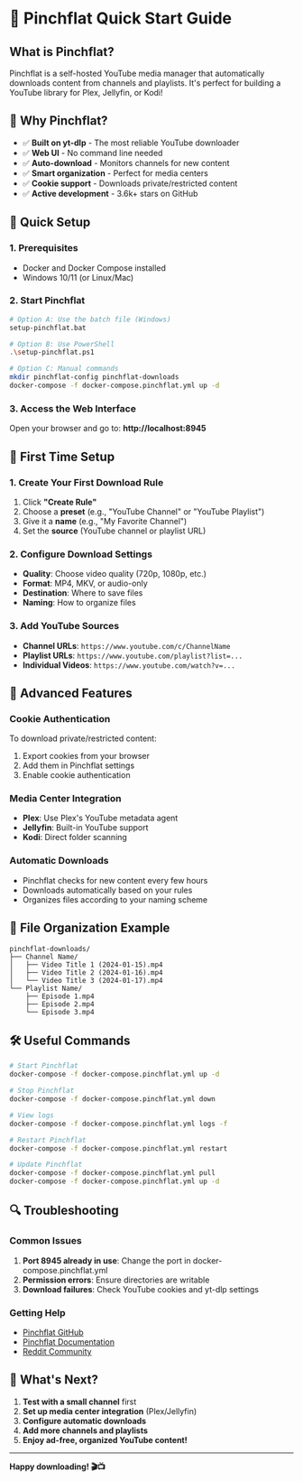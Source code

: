 # 🚀 Pinchflat Quick Start Guide

## What is Pinchflat?
Pinchflat is a self-hosted YouTube media manager that automatically downloads content from channels and playlists. It's perfect for building a YouTube library for Plex, Jellyfin, or Kodi!

## 🎯 Why Pinchflat?
- ✅ **Built on yt-dlp** - The most reliable YouTube downloader
- ✅ **Web UI** - No command line needed
- ✅ **Auto-download** - Monitors channels for new content
- ✅ **Smart organization** - Perfect for media centers
- ✅ **Cookie support** - Downloads private/restricted content
- ✅ **Active development** - 3.6k+ stars on GitHub

## 🚀 Quick Setup

### 1. Prerequisites
- Docker and Docker Compose installed
- Windows 10/11 (or Linux/Mac)

### 2. Start Pinchflat
```bash
# Option A: Use the batch file (Windows)
setup-pinchflat.bat

# Option B: Use PowerShell
.\setup-pinchflat.ps1

# Option C: Manual commands
mkdir pinchflat-config pinchflat-downloads
docker-compose -f docker-compose.pinchflat.yml up -d
```

### 3. Access the Web Interface
Open your browser and go to: **http://localhost:8945**

## 📱 First Time Setup

### 1. Create Your First Download Rule
1. Click **"Create Rule"**
2. Choose a **preset** (e.g., "YouTube Channel" or "YouTube Playlist")
3. Give it a **name** (e.g., "My Favorite Channel")
4. Set the **source** (YouTube channel or playlist URL)

### 2. Configure Download Settings
- **Quality**: Choose video quality (720p, 1080p, etc.)
- **Format**: MP4, MKV, or audio-only
- **Destination**: Where to save files
- **Naming**: How to organize files

### 3. Add YouTube Sources
- **Channel URLs**: `https://www.youtube.com/c/ChannelName`
- **Playlist URLs**: `https://www.youtube.com/playlist?list=...`
- **Individual Videos**: `https://www.youtube.com/watch?v=...`

## 🔧 Advanced Features

### Cookie Authentication
To download private/restricted content:
1. Export cookies from your browser
2. Add them in Pinchflat settings
3. Enable cookie authentication

### Media Center Integration
- **Plex**: Use Plex's YouTube metadata agent
- **Jellyfin**: Built-in YouTube support
- **Kodi**: Direct folder scanning

### Automatic Downloads
- Pinchflat checks for new content every few hours
- Downloads automatically based on your rules
- Organizes files according to your naming scheme

## 📁 File Organization Example

```
pinchflat-downloads/
├── Channel Name/
│   ├── Video Title 1 (2024-01-15).mp4
│   ├── Video Title 2 (2024-01-16).mp4
│   └── Video Title 3 (2024-01-17).mp4
└── Playlist Name/
    ├── Episode 1.mp4
    ├── Episode 2.mp4
    └── Episode 3.mp4
```

## 🛠️ Useful Commands

```bash
# Start Pinchflat
docker-compose -f docker-compose.pinchflat.yml up -d

# Stop Pinchflat
docker-compose -f docker-compose.pinchflat.yml down

# View logs
docker-compose -f docker-compose.pinchflat.yml logs -f

# Restart Pinchflat
docker-compose -f docker-compose.pinchflat.yml restart

# Update Pinchflat
docker-compose -f docker-compose.pinchflat.yml pull
docker-compose -f docker-compose.pinchflat.yml up -d
```

## 🔍 Troubleshooting

### Common Issues
1. **Port 8945 already in use**: Change the port in docker-compose.pinchflat.yml
2. **Permission errors**: Ensure directories are writable
3. **Download failures**: Check YouTube cookies and yt-dlp settings

### Getting Help
- [Pinchflat GitHub](https://github.com/kieraneglin/pinchflat)
- [Pinchflat Documentation](https://github.com/kieraneglin/pinchflat/wiki)
- [Reddit Community](https://www.reddit.com/r/selfhosted/)

## 🎉 What's Next?

1. **Test with a small channel** first
2. **Set up media center integration** (Plex/Jellyfin)
3. **Configure automatic downloads**
4. **Add more channels and playlists**
5. **Enjoy ad-free, organized YouTube content!**

---

**Happy downloading! 🎬📺**
